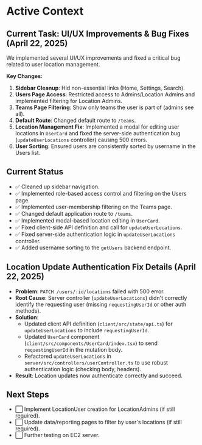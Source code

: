 # Active Context

## Current Task: UI/UX Improvements & Bug Fixes (April 22, 2025)

We implemented several UI/UX improvements and fixed a critical bug related to user location management.

**Key Changes:**
1.  **Sidebar Cleanup**: Hid non-essential links (Home, Settings, Search).
2.  **Users Page Access**: Restricted access to Admins/Location Admins and implemented filtering for Location Admins.
3.  **Teams Page Filtering**: Show only teams the user is part of (admins see all).
4.  **Default Route**: Changed default route to `/teams`.
5.  **Location Management Fix**: Implemented a modal for editing user locations in `UserCard` and fixed the server-side authentication bug (`updateUserLocations` controller) causing 500 errors.
6.  **User Sorting**: Ensured users are consistently sorted by username in the Users list.

## Current Status

- ✅ Cleaned up sidebar navigation.
- ✅ Implemented role-based access control and filtering on the Users page.
- ✅ Implemented user-membership filtering on the Teams page.
- ✅ Changed default application route to `/teams`.
- ✅ Implemented modal-based location editing in `UserCard`.
- ✅ Fixed client-side API definition and call for `updateUserLocations`.
- ✅ Fixed server-side authentication logic in `updateUserLocations` controller.
- ✅ Added username sorting to the `getUsers` backend endpoint.

## Location Update Authentication Fix Details (April 22, 2025)

- **Problem**: `PATCH /users/:id/locations` failed with 500 error.
- **Root Cause**: Server controller (`updateUserLocations`) didn't correctly identify the requesting user (missing `requestingUserId` or other auth methods).
- **Solution**:
    - Updated client API definition (`client/src/state/api.ts`) for `updateUserLocations` to include `requestingUserId`.
    - Updated `UserCard` component (`client/src/components/UserCard/index.tsx`) to send `requestingUserId` in the mutation body.
    - Refactored `updateUserLocations` in `server/src/controllers/userController.ts` to use robust authentication logic (checking body, headers).
- **Result**: Location updates now authenticate correctly and succeed.

## Next Steps

- ⬜ Implement LocationUser creation for LocationAdmins (if still required).
- ⬜ Update data/reporting pages to filter by user's locations (if still required).
- ⬜ Further testing on EC2 server.